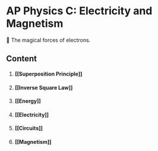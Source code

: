# AP Physics C: Electricity and Magnetism

🧲 The magical forces of electrons.

## Content

1. #### [[Superposition Principle]]
2. #### [[Inverse Square Law]]
3. #### [[Energy]]
4. #### [[Electricity]]
5. #### [[Circuits]]
6. #### [[Magnetism]]